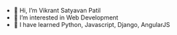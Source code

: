 - 👋 Hi, I’m Vikrant Satyavan Patil
- 👀 I’m interested in Web Development
- 🌱 I have learned Python, Javascript, Django, AngularJS

